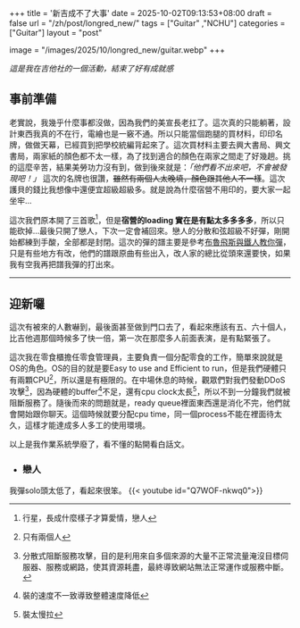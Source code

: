 +++
title = '新吉成不了大事'
date = 2025-10-02T09:13:53+08:00
draft = false
url = "/zh/post/longred_new/"
tags = ["Guitar" ,"NCHU"]
categories = ["Guitar"]
layout = "post"

image = "/images/2025/10/longred_new/guitar.webp"
+++

*這是我在吉他社的一個活動，結束了好有成就感*
<!--more-->

## 事前準備
老實說，我幾乎什麼事都沒做，因為我們的美宣長老扛了。這次真的只能躺著，設計東西我真的不在行，電繪也是一竅不通。所以只能當個跑腿的買材料，印印名牌，做做天幕，已經買到把學校統編背起來了。這次買材料主要去興大書局、興文書局，兩家紙的顏色都不太一樣，為了找到適合的顏色在兩家之間走了好幾趟。挑的這麼辛苦，結果美勞功力沒有到，做到後來就是：*「他們看不出來吧，不會被發現吧！」*   這次的名牌也很讚，~~雖然有兩個人太晚填，顏色跟其他人不一樣~~。這次護貝的錢比我想像中還便宜超級超級多。就是說為什麼宿營不用印的，要大家一起坐牢...

這次我們原本開了三首歌[^1]，但是**宿營的loading 實在是有點太多多多多**，所以只能砍掉...最後只開了戀人，下次一定會補回來。戀人的分散和弦超級不好彈，剛開始都練到手酸，全部都是封閉。這次的彈的譜主要是參考[布魯飛斯與鐵人教你彈](https://www.youtube.com/watch?v=56rXYvFLyl8)，只是有些地方有改，他們的譜跟原曲有些出入，改人家的總比從頭來還要快，如果我有空我再把譜我彈的打出來。

[^1]: 行星，長成什麼樣子才算愛情，戀人



***

## 迎新囉  
這次有被來的人數嚇到，最後面甚至做到門口去了，看起來應該有五、六十個人，比吉他週那個時候多了快一倍，第一次在那麼多人前面表演，是有點緊張了。  

這次我在零食櫃擔任零食管理員，主要負責一個分配零食的工作，簡單來說就是OS的角色。OS的目的就是要Easy to use and Efficient to run，但是我們硬體只有兩顆CPU[^2]，所以還是有極限的。在中場休息的時候，觀眾們對我們發動DDoS攻擊[^3]，因為硬體的buffer[^4]不足，還有cpu clock太長[^5]，所以不到一分鐘我們就被阻斷服務了。隨後而來的問題就是，ready queue裡面東西還是消化不完，他們就會開始跟你聊天。這個時候就要分配cpu time，同一個process不能在裡面待太久，這樣才能達成多人多工的使用環境。

以上是我作業系統學廢了，看不懂的點開看白話文。  
- ### 戀人
我彈solo頭太低了，看起來很笨。
{{< youtube id="Q7WOF-nkwq0">}}

 

[^2]:只有兩個人
[^3]:分散式阻斷服務攻擊，目的是利用來自多個來源的大量不正常流量淹沒目標伺服器、服務或網路，使其資源耗盡，最終導致網站無法正常運作或服務中斷。
[^4]:裝的速度不一致導致整體速度降低
[^5]:裝太慢拉


